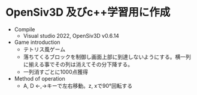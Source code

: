 # OpenSiv3D 及びc++学習用に作成
- Compile
   -  Visual studio 2022, OpenSiv3D v0.6.14
- Game introduction
   - テトリス風ゲーム
   -  落ちてくるブロックを制御し画面上部に到達しないようにする。横一列に揃える事でその列は消えてその分下降する。
   -  一列消すごとに1000点獲得
- Method of operation
    - A, D ←,→キーで左右移動。z, xで90°回転する
